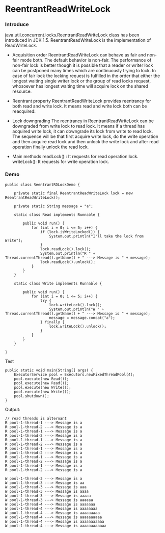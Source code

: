 # ReentrantReadWriteLock


### Introduce

java.util.concurrent.locks.ReentrantReadWriteLock class has been introduced in JDK 1.5. 
ReentrantReadWriteLock is the implementation of ReadWriteLock. 

* Acquisition order
    ReentrantReadWriteLock can behave as fair and non-fair mode both. 
    The default behavior is non-fair. 
    The performance of non-fair lock is better though it is possible that a reader or writer lock can be postponed many times which are continuously trying to lock. 
    In case of fair lock the locking request is fulfilled in the order that either the longest waiting single writer lock or the group of read locks request, whosoever has longest waiting time will acquire lock on the shared resource. 

* Reentrant property
    ReentrantReadWriteLock provides reentrancy for both read and write lock. It means read and write lock both can be reacquired. 

* Lock downgrading
    The reentrancy in ReentrantReadWriteLock can be downgraded from write lock to read lock. It means if a thread has acquired write lock, it can downgrade its lock from write to read lock. The sequence will be that first acquire write lock, do the write operation and then acquire read lock and then unlock the write lock and after read operation finally unlock the read lock. 

* Main methods 
    readLock() : It requests for read operation lock. 
    writeLock(): It requests for write operation lock.


### Demo

```
public class ReentrantRDLockDemo {

    private static final ReentrantReadWriteLock lock = new ReentrantReadWriteLock();

    private static String message = "a";

    static class Read implements Runnable {

        public void run() {
            for (int i = 0; i <= 5; i++) {
                if (lock.isWriteLocked()) {
                    System.out.println("I'll take the lock from Write");
                }
                lock.readLock().lock();
                System.out.println("R " + Thread.currentThread().getName() + " ---> Message is " + message);
                lock.readLock().unlock();
            }
        }
    }

    static class Write implements Runnable {

        public void run() {
            for (int i = 0; i <= 5; i++) {
                try {
                    lock.writeLock().lock();
                    System.out.println("W " + Thread.currentThread().getName() + " ---> Message is " + message);
                    message = message.concat("a");
                } finally {
                    lock.writeLock().unlock();
                }
            }
        }
    }

}
```

Test

```
public static void main(String[] args) {
    ExecutorService pool = Executors.newFixedThreadPool(4);
    pool.execute(new Read());
    pool.execute(new Read());
    pool.execute(new Write());
    pool.execute(new Write());
    pool.shutdown();
}
```

Output:

```
// read threads is alternant
R pool-1-thread-1 ---> Message is a
R pool-1-thread-2 ---> Message is a
R pool-1-thread-1 ---> Message is a
R pool-1-thread-2 ---> Message is a
R pool-1-thread-1 ---> Message is a
R pool-1-thread-2 ---> Message is a
R pool-1-thread-1 ---> Message is a
R pool-1-thread-2 ---> Message is a
R pool-1-thread-1 ---> Message is a
R pool-1-thread-2 ---> Message is a
R pool-1-thread-1 ---> Message is a
R pool-1-thread-2 ---> Message is a

W pool-1-thread-3 ---> Message is a
W pool-1-thread-3 ---> Message is aa
W pool-1-thread-3 ---> Message is aaa
W pool-1-thread-3 ---> Message is aaaa
W pool-1-thread-3 ---> Message is aaaaa
W pool-1-thread-3 ---> Message is aaaaaa
W pool-1-thread-4 ---> Message is aaaaaaa
W pool-1-thread-4 ---> Message is aaaaaaaa
W pool-1-thread-4 ---> Message is aaaaaaaaa
W pool-1-thread-4 ---> Message is aaaaaaaaaa
W pool-1-thread-4 ---> Message is aaaaaaaaaaa
W pool-1-thread-4 ---> Message is aaaaaaaaaaaa
```